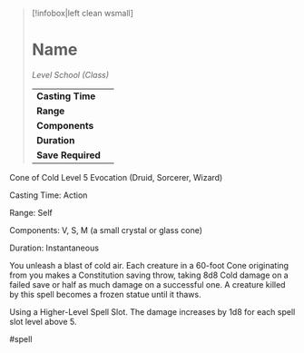> [!infobox|left clean wsmall]
> # Name
> *Level School (Class)*
> 
> | | |
> | - | - |
> | **Casting Time** | |
> | **Range** | |
> | **Components** | |
> | **Duration** | |
> | **Save Required** | |

Cone of Cold
Level 5 Evocation (Druid, Sorcerer, Wizard)

Casting Time: Action

Range: Self

Components: V, S, M (a small crystal or glass cone)

Duration: Instantaneous

You unleash a blast of cold air. Each creature in a 60-foot Cone originating from you makes a Constitution saving throw, taking 8d8 Cold damage on a failed save or half as much damage on a successful one. A creature killed by this spell becomes a frozen statue until it thaws.

Using a Higher-Level Spell Slot. The damage increases by 1d8 for each spell slot level above 5.

#spell